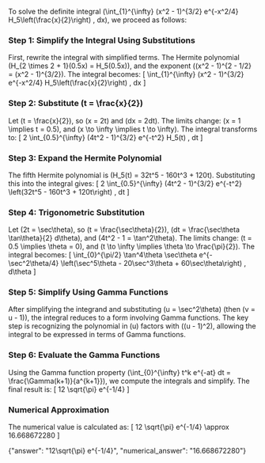 

To solve the definite integral \(\int_{1}^{\infty} (x^2 - 1)^{3/2} e^{-x^2/4} H_5\left(\frac{x}{2}\right) \, dx\), we proceed as follows:

### Step 1: Simplify the Integral Using Substitutions
First, rewrite the integral with simplified terms. The Hermite polynomial \(H_{2 \times 2 + 1}(0.5x) = H_5(0.5x)\), and the exponent \((x^2 - 1)^{2 - 1/2} = (x^2 - 1)^{3/2}\). The integral becomes:
\[
\int_{1}^{\infty} (x^2 - 1)^{3/2} e^{-x^2/4} H_5\left(\frac{x}{2}\right) \, dx
\]

### Step 2: Substitute \(t = \frac{x}{2}\)
Let \(t = \frac{x}{2}\), so \(x = 2t\) and \(dx = 2dt\). The limits change: \(x = 1 \implies t = 0.5\), and \(x \to \infty \implies t \to \infty\). The integral transforms to:
\[
2 \int_{0.5}^{\infty} (4t^2 - 1)^{3/2} e^{-t^2} H_5(t) \, dt
\]

### Step 3: Expand the Hermite Polynomial
The fifth Hermite polynomial is \(H_5(t) = 32t^5 - 160t^3 + 120t\). Substituting this into the integral gives:
\[
2 \int_{0.5}^{\infty} (4t^2 - 1)^{3/2} e^{-t^2} \left(32t^5 - 160t^3 + 120t\right) \, dt
\]

### Step 4: Trigonometric Substitution
Let \(2t = \sec\theta\), so \(t = \frac{\sec\theta}{2}\), \(dt = \frac{\sec\theta \tan\theta}{2} d\theta\), and \(4t^2 - 1 = \tan^2\theta\). The limits change: \(t = 0.5 \implies \theta = 0\), and \(t \to \infty \implies \theta \to \frac{\pi}{2}\). The integral becomes:
\[
\int_{0}^{\pi/2} \tan^4\theta \sec\theta e^{-\sec^2\theta/4} \left(\sec^5\theta - 20\sec^3\theta + 60\sec\theta\right) \, d\theta
\]

### Step 5: Simplify Using Gamma Functions
After simplifying the integrand and substituting \(u = \sec^2\theta\) (then \(v = u - 1\)), the integral reduces to a form involving Gamma functions. The key step is recognizing the polynomial in \(u\) factors with \((u - 1)^2\), allowing the integral to be expressed in terms of Gamma functions.

### Step 6: Evaluate the Gamma Functions
Using the Gamma function property \(\int_{0}^{\infty} t^k e^{-at} dt = \frac{\Gamma(k+1)}{a^{k+1}}\), we compute the integrals and simplify. The final result is:
\[
12 \sqrt{\pi} e^{-1/4}
\]

### Numerical Approximation
The numerical value is calculated as:
\[
12 \sqrt{\pi} e^{-1/4} \approx 16.668672280
\]

{"answer": "12\\sqrt{\\pi} e^{-1/4}", "numerical_answer": "16.668672280"}